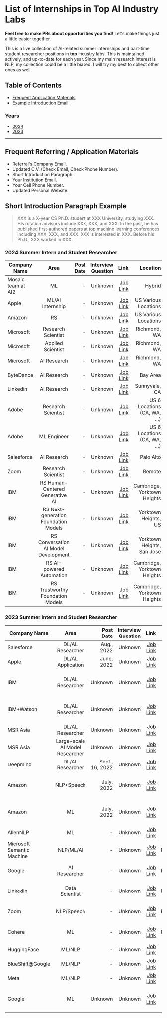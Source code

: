 # List of Internships in Top AI Industry Labs

**Feel free to make PRs about opportunities you find!** Let's make things just a little easier together.

This is a live collection of AI-related summer internships and part-time student researcher positions in **top** industry labs. This is maintained actively, and up-to-date for each year. Since my main research interest is NLP, my collection could be a little biased. I will try my best to collect other ones as well.

## Table of Contents  
- [Frequent Application Materials](#materials)
- [Example Introduction Email](#intro)   

### Years
- [2024](#2024)    
- [2023](#2023) 

---

<a name="materials"/>     

## Frequent Referring / Application Materials

- Referral's Company Email.
- Updated C.V. (Check Email, Check Phone Number).
- Short Introduction Paragraph.
- Your Institution Email.
- Your Cell Phone Number.
- Updated Personal Website.

<a name="intro"/>

## Short Introduction Paragraph Example

> XXX is a X-year CS Ph.D. student at XXX University, studying XXX. His rotation advisors include XXX, XXX, and XXX. In the past, he has published first-authored papers at top machine learning conferences including XXX, XXX, and XXX. XXX is interested in XXX. Before his Ph.D., XXX worked in XXX.

<a name="2024"/>

### 2024 Summer Intern and Student Researcher
| Company Name  |       Area    | Post Date    | Interview Question | Link | Location | Applied/Referred |
| ------------- |:-------------:| ------------:|       ------------:| ----:|     ----:|             ----:|
| Mosaic team at AI2    | ML         | -  | Unknown            | [Job Link](https://boards.greenhouse.io/thealleninstitute/jobs/2171558) | Hybrid |  |
| Apple    | ML/AI Internship         | - | Unknown            | [Job Link](https://jobs.apple.com/en-us/details/200480066/machine-learning-ai-internships?team=STDNT) | US Various Locations | |
| Amazon    | RS         | - | Unknown            | [Job Link](https://www.amazon.jobs/en/jobs/2426896/2024-summer-research-science-internship-united-states-phd-student-science-recruiting) | US Various Locations | |
| Microsoft    | Research Scientist         | - | Unknown            | [Job Link](https://jobs.careers.microsoft.com/global/en/job/1627154/Research-Sciences-Intern) | Richmond, WA | |
| Microsoft    | Applied Scientist         | - | Unknown            | [Job Link](https://jobs.careers.microsoft.com/global/en/job/1602351/Applied-Scientist%3a-PhD-Internship-Opportunities) | Richmond, WA | |
| Microsoft    | AI Research         | - | Unknown            | [Job Link](https://jobs.careers.microsoft.com/global/en/job/1627619/AI-Researcher%3A-PhD-Internship-Opportunities-Microsoft-Research) | Richmond, WA | |
| ByteDance    | AI Research         | - | Unknown            | [Job Link](https://www.linkedin.com/jobs/view/3690915816/?refId=ByteString(length%3D16%2Cbytes%3Dc8339841...722fbede)&trackingId=FfRwpgmaRnpgGe1PdzQNqA%3D%3D) | Bay Area | |
| Linkedin    | AI Research         | - | Unknown            | [Job Link](https://www.linkedin.com/jobs/view/applied-research-internship-phd-summer-2024-at-linkedin-3724372502/) | Sunnyvale, CA | |
| Adobe    | Research Scientist         | - | Unknown            | [Job Link](https://careers.adobe.com/us/en/job/R141275/2024-Intern-Research-Scientist-Engineer) | US 6 Locations (CA, WA, ...) | |
| Adobe    | ML Engineer        | - | Unknown            | [Job Link](https://careers.adobe.com/us/en/job/R141150/2024-Intern-Machine-Learning-Engineer) | US 6 Locations (CA, WA, ...) | |
| Salesforce    | AI Research       | - | Unknown            | [Job Link](https://salesforce.wd12.myworkdayjobs.com/en-US/External_Career_Site/job/California---Palo-Alto/Summer-2024--Intern--AI-Research_JR219480-2?CF_-_REC_-_LRV_-_Job_Posting_Anchor_-_Country_from_Job_Posting_Location_Extended=bc33aa3152ec42d4995f4791a106ed09&workerSubType=3a910852b2c31010f48d2cefdccd0000) |  Palo Alto | |
| Zoom    |    Research Scientist     | - | Unknown            | [Job Link](https://careers.zoom.us/jobs/2024-ai-research-scientist-intern-remote-united-states) | Remote | |
| IBM    |    RS Human-Centered Generative AI   | - | Unknown            | [Job Link](https://careers.ibm.com/job/19183629/2024-intern-research-scientist-human-centered-generative-ai-remote/?codes=WEB_SEARCH_NA&_gl=1*2v75dv*_ga*MTU2NTI1Nzg0Mi4xNjk2MDQ3NTc2*_ga_FYECCCS21D*MTY5NjA0NzU3NS4xLjEuMTY5NjA0NzYwMi4wLjAuMA..) | Cambridge, Yorktown Heights | |
| IBM    |    RS Next-generation Foundation Models     | - | Unknown            | [Job Link](https://careers.ibm.com/job/19183613/2024-intern-research-scientist-next-generation-foundation-models-yorktown-heights-ny/?codes=WEB_SEARCH_NA&_gl=1*2v75dv*_ga*MTU2NTI1Nzg0Mi4xNjk2MDQ3NTc2*_ga_FYECCCS21D*MTY5NjA0NzU3NS4xLjEuMTY5NjA0NzYwMi4wLjAuMA..) | Yorktown Heights, US | |
| IBM    |    RS Conversation AI Model Development     | - | Unknown            | [Job Link](https://careers.ibm.com/job/19180978/2024-intern-research-scientist-conversation-ai-model-development-remote/?codes=WEB_SEARCH_NA&_gl=1*2v75dv*_ga*MTU2NTI1Nzg0Mi4xNjk2MDQ3NTc2*_ga_FYECCCS21D*MTY5NjA0NzU3NS4xLjEuMTY5NjA0NzYwMi4wLjAuMA..) | Yorktown Heights, San Jose | |
| IBM    |    RS AI-powered Automation     | - | Unknown            | [Job Link](https://careers.ibm.com/job/19180976/2024-intern-research-scientist-ai-powered-automation-remote/?codes=WEB_SEARCH_NA&_gl=1*2v75dv*_ga*MTU2NTI1Nzg0Mi4xNjk2MDQ3NTc2*_ga_FYECCCS21D*MTY5NjA0NzU3NS4xLjEuMTY5NjA0NzYwMi4wLjAuMA..) | Cambridge, Yorktown Heights | |
| IBM    |    RS Trustworthy Foundation Models     | - | Unknown            | [Job Link](https://careers.ibm.com/job/19183611/2024-intern-research-scientist-trustworthy-foundation-models-remote/?codes=WEB_SEARCH_NA&_gl=1*2v75dv*_ga*MTU2NTI1Nzg0Mi4xNjk2MDQ3NTc2*_ga_FYECCCS21D*MTY5NjA0NzU3NS4xLjEuMTY5NjA0NzYwMi4wLjAuMA..) | Cambridge, Yorktown Heights | |

<a name="2023"/>

### 2023 Summer Intern and Student Researcher
| Company Name  |       Area    | Post Date    | Interview Question | Link | Location | Applied/Referred |
| ------------- |:-------------:| ------------:|       ------------:| ----:|     ----:|             ----:|
| Salesforce    | DL/AL  Researcher | Aug., 2022   | Unknown            | [Job Link](https://salesforce.wd1.myworkdayjobs.com/en-US/Futureforce_Internships/job/California---Palo-Alto/XMLNAME-2023-Research-Intern---Salesforce-Research-Tableau-Research_JR158577-1?d=cta-summer-view-sjb-1) | Seattle, Bay Area | Referred |
| Apple    | DL/AL Application         | June, 2022   | Unknown            | [Job Link](https://jobs.apple.com/en-us/details/200389050/machine-learning-ai-internship?team=STDNT) | Bay Area | Applied |
| IBM    | DL/AL Researcher         | Unknown   | Unknown            | [Job Link](https://careers.ibm.com/job/16581370/2023-return-intern-research-scientist-artificial-intelligence-remote/?codes=IBM_CareerWebSite) | San Jose, CA; Cambridge, MA; Yorktown Heights, NY | Applied |
| IBM+Watson    | DL/AL Researcher         | Unknown   | Unknown            | [Job Link](https://careers.ibm.com/job/16615779/2023-intern-research-mit-ibm-watson-ai-summer-intern-remote/?codes=IBM_CareerWebSite) | Cambridge, MA or Yorktown Heights, N |  |
| MSR Asia    | DL/AL Researcher         | Unknown   | Unknown            | [Job Link](https://www.microsoft.com/en-us/research/opportunity/deep-learning-research-intern-msra-shanghai-research-group/) | Shanghai, China |  |
| MSR Asia    | Large-scale AI Model Researcher         | Unknown   | Unknown            | [Job Link](https://www.microsoft.com/en-us/research/opportunity/large-scale-ai-models-continual-learning-research-intern-msr-asia-networking-research-group/) | Beijing, China |  |
| Deepmind    | DL/AL Researcher         | Sept., 16, 2022   | Unknown            | [Job Link](https://www.deepmind.com/careers/internships?sort=alphabetical) | Unknown |  |
| Amazon    | NLP+Speech         | July, 2022   | Unknown            | [Job Link](https://www.amazon.jobs/en/jobs/2171934/2023-applied-science-internship-natural-language-processing-and-speech-technologies-united-states?cmpid=bsp-amazon-science) | multiple locations across the United States | Referred |
| Amazon    | ML         | July, 2022   | Unknown            | [Job Link](https://www.amazon.jobs/en/jobs/2156173/2023-applied-science-internship-machine-learning-united-states?cmpid=bsp-amazon-science) | multiple locations across the United States | Referred |
| AllenNLP    | ML         | -  | Unknown            | [Job Link](https://boards.greenhouse.io/thealleninstitute/jobs/2171612) | Remote Hybrid |  |
| Microsoft Semantic Machine    | NLP/ML/AI         | -  | Unknown            | [Job Link](https://careers.microsoft.com/us/en/job/1476274/Research-Intern-Semantic-Machines-Multi-Turn-Task-Oriented-Dialogue) | In-Person/Remote Hybrid |  |
| Google    | AI Researcher        | -  | Unknown            | [Job Link](https://careers.google.com/jobs/results/120135485411467974-research-intern-phd-summer-2023/?company=Google&company=Waymo&company=X&distance=50&employment_type=INTERN&page=2&src=Online%2FGoogle%20Website%2FByF&utm_campaign=ByF&utm_medium=careers_site%20&utm_source=Online%20) | In-Person/Remote Hybrid | Applied |
| LinkedIn   | Data Scientist       | -  | Unknown            | [Job Link](https://www.linkedin.com/jobs/view/applied-research-intern-at-linkedin-3296009618/?utm_campaign=google_jobs_apply&utm_source=google_jobs_apply&utm_medium=organic) | In-Person/Remote Hybrid | Applied |
| Zoom   | NLP/Speech    | -  | Unknown            | [Job Link](https://careers.zoom.us/jobs/2023-machine-learning-research-intern-san-jose-california-united-states-92c4e8bd-5b1a-4093-b582-382ed0c07cd7?utm_campaign=google_jobs_apply&utm_source=google_jobs_apply&utm_medium=organic) | In-Person/Remote Hybrid |  |
| Cohere   | ML       | -  | Unknown            | [Job Link](https://angel.co/company/cohere-ai/jobs/2440532-machine-learning-intern-summer-2023?utm_campaign=google_jobs_apply&utm_source=google_jobs_apply&utm_medium=organic) | In-Person/Remote Hybrid |  |
| HuggingFace   | ML/NLP       | -  | Unknown            | [Job Link](https://huggingface.co/blog/interns-2023) | Remote |  |
| BlueShift@Google   | ML/NLP       | -  | Unknown            | [Job Link](https://docs.google.com/forms/d/e/1FAIpQLSe11v7AYyl8VtoiWc9DItNxnBTCdgHxAQciSDWNyOCijxkCqg/viewform) | Remote |  |
| Meta   | ML/NLP       | -  | Unknown            | [Job Link](https://www.metacareers.com/jobs/547270586848082/) | Remote |  |
| Google    | ML         | Unknown   | Unknown            | [Job Link](https://careers.google.com/jobs/results/90561535148991174-student-researcher-phd-2022/?degree=DOCTORATE&distance=50&employment_type=INTERN&location=California,%20USA) | multiple locations across the United States | Applied |
